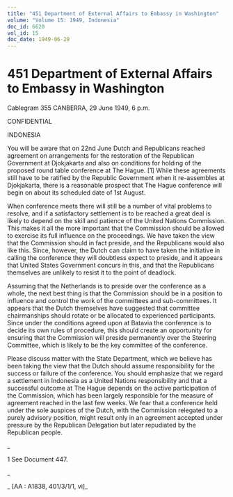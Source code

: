 ```yaml
---
title: "451 Department of External Affairs to Embassy in Washington"
volume: "Volume 15: 1949, Indonesia"
doc_id: 6620
vol_id: 15
doc_date: 1949-06-29
---
```


# 451 Department of External Affairs to Embassy in Washington

Cablegram 355 CANBERRA, 29 June 1949, 6 p.m.

CONFIDENTIAL

INDONESIA

You will be aware that on 22nd June Dutch and Republicans reached agreement on arrangements for the restoration of the Republican Government at Djokjakarta and also on conditions for holding of the proposed round table conference at The Hague. [1] While these agreements still have to be ratified by the Republic Government when it re-assembles at Djokjakarta, there is a reasonable prospect that The Hague conference will begin on about its scheduled date of 1st August.

When conference meets there will still be a number of vital problems to resolve, and if a satisfactory settlement is to be reached a great deal is likely to depend on the skill and patience of the United Nations Commission. This makes it all the more important that the Commission should be allowed to exercise its full influence on the proceedings. We have taken the view that the Commission should in fact preside, and the Republicans would also like this. Since, however, the Dutch can claim to have taken the initiative in calling the conference they will doubtless expect to preside, and it appears that United States Government concurs in this, and that the Republicans themselves are unlikely to resist it to the point of deadlock.

Assuming that the Netherlands is to preside over the conference as a whole, the next best thing is that the Commission should be in a position to influence and control the work of the committees and sub-committees. It appears that the Dutch themselves have suggested that committee chairmanships should rotate or be allocated to experienced participants. Since under the conditions agreed upon at Batavia the conference is to decide its own rules of procedure, this should create an opportunity for ensuring that the Commission will preside permanently over the Steering Committee, which is likely to be the key committee of the conference.

Please discuss matter with the State Department, which we believe has been taking the view that the Dutch should assume responsibility for the success or failure of the conference. You should emphasize that we regard a settlement in Indonesia as a United Nations responsibility and that a successful outcome at The Hague depends on the active participation of the Commission, which has been largely responsible for the measure of agreement reached in the last few weeks. We fear that a conference held under the sole auspices of the Dutch, with the Commission relegated to a purely advisory position, might result only in an agreement accepted under pressure by the Republican Delegation but later repudiated by the Republican people.

_

1 See Document 447.

_

_ [AA : A1838, 401/3/1/1, vi]_

